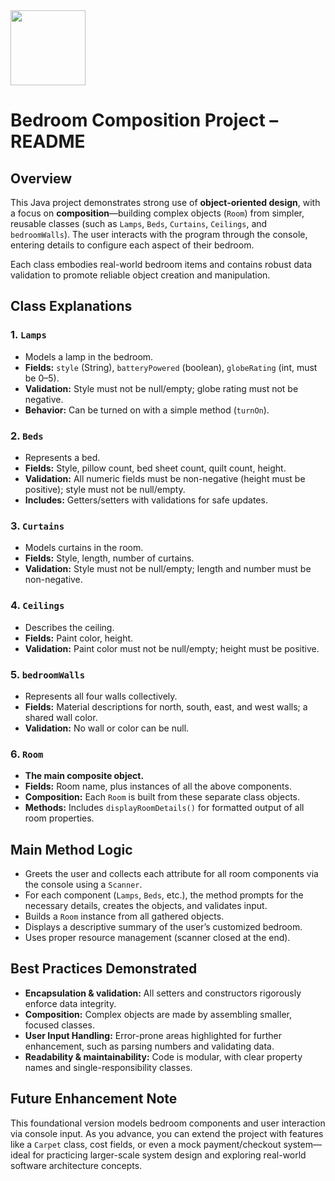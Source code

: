 <img src="https://r2cdn.perplexity.ai/pplx-full-logo-primary-dark%402x.png" class="logo" width="120"/>

# Bedroom Composition Project – README

## Overview

This Java project demonstrates strong use of **object-oriented design**, with a focus on **composition**—building complex objects (`Room`) from simpler, reusable classes (such as `Lamps`, `Beds`, `Curtains`, `Ceilings`, and `bedroomWalls`). The user interacts with the program through the console, entering details to configure each aspect of their bedroom.

Each class embodies real-world bedroom items and contains robust data validation to promote reliable object creation and manipulation.

## Class Explanations

### 1. `Lamps`

- Models a lamp in the bedroom.
- **Fields:** `style` (String), `batteryPowered` (boolean), `globeRating` (int, must be 0–5).
- **Validation:** Style must not be null/empty; globe rating must not be negative.
- **Behavior:** Can be turned on with a simple method (`turnOn`).


### 2. `Beds`

- Represents a bed.
- **Fields:** Style, pillow count, bed sheet count, quilt count, height.
- **Validation:** All numeric fields must be non-negative (height must be positive); style must not be null/empty.
- **Includes:** Getters/setters with validations for safe updates.


### 3. `Curtains`

- Models curtains in the room.
- **Fields:** Style, length, number of curtains.
- **Validation:** Style must not be null/empty; length and number must be non-negative.


### 4. `Ceilings`

- Describes the ceiling.
- **Fields:** Paint color, height.
- **Validation:** Paint color must not be null/empty; height must be positive.


### 5. `bedroomWalls`

- Represents all four walls collectively.
- **Fields:** Material descriptions for north, south, east, and west walls; a shared wall color.
- **Validation:** No wall or color can be null.


### 6. `Room`

- **The main composite object.**
- **Fields:** Room name, plus instances of all the above components.
- **Composition:** Each `Room` is built from these separate class objects.
- **Methods:** Includes `displayRoomDetails()` for formatted output of all room properties.


## Main Method Logic

- Greets the user and collects each attribute for all room components via the console using a `Scanner`.
- For each component (`Lamps`, `Beds`, etc.), the method prompts for the necessary details, creates the objects, and validates input.
- Builds a `Room` instance from all gathered objects.
- Displays a descriptive summary of the user’s customized bedroom.
- Uses proper resource management (scanner closed at the end).


## Best Practices Demonstrated

- **Encapsulation \& validation:** All setters and constructors rigorously enforce data integrity.
- **Composition:** Complex objects are made by assembling smaller, focused classes.
- **User Input Handling:** Error-prone areas highlighted for further enhancement, such as parsing numbers and validating data.
- **Readability \& maintainability:** Code is modular, with clear property names and single-responsibility classes.


## Future Enhancement Note

This foundational version models bedroom components and user interaction via console input. As you advance, you can extend the project with features like a `Carpet` class, cost fields, or even a mock payment/checkout system—ideal for practicing larger-scale system design and exploring real-world software architecture concepts.

